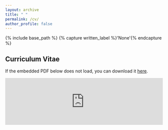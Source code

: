 ```yaml
---
layout: archive
title: " "
permalink: /cv/
author_profile: false
---
```


{% include base_path %}
{% capture written_label %}'None'{% endcapture %}

## Curriculum Vitae

If the embedded PDF below does not load, you can download it [here](cv_xmgbautista.pdf).
<br>

<embed src="https://xmgbautista.github.io/cv/cv_xmgbautista.pdf" type="application/pdf" width="100%" />